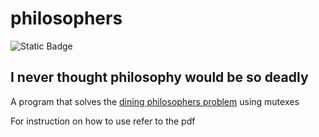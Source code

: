 # philosophers
![Static Badge](https://img.shields.io/badge/Made_with-C-5d6cbf)

## I never thought philosophy would be so deadly
A program that solves the [dining philosophers problem](https://en.wikipedia.org/wiki/Dining_philosophers_problem) using mutexes

For instruction on how to use refer to the pdf

